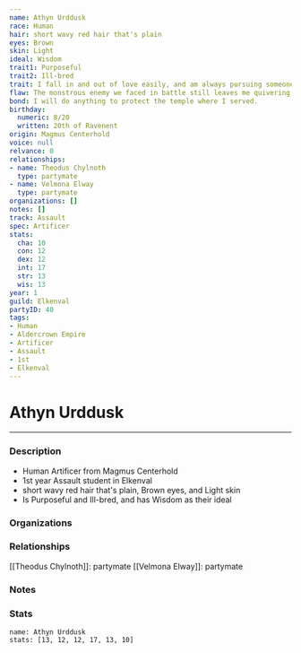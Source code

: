 ```yaml
---
name: Athyn Urddusk
race: Human
hair: short wavy red hair that's plain
eyes: Brown
skin: Light
ideal: Wisdom
trait1: Purposeful
trait2: Ill-bred
trait: I fall in and out of love easily, and am always pursuing someone.
flaw: The monstrous enemy we faced in battle still leaves me quivering with fear.
bond: I will do anything to protect the temple where I served.
birthday:
  numeric: 8/20
  written: 20th of Ravenent
origin: Magmus Centerhold
voice: null
relvance: 0
relationships:
- name: Theodus Chylnoth
  type: partymate
- name: Velmona Elway
  type: partymate
organizations: []
notes: []
track: Assault
spec: Artificer
stats:
  cha: 10
  con: 12
  dex: 12
  int: 17
  str: 13
  wis: 13
year: 1
guild: Elkenval
partyID: 40
tags:
- Human
- Aldercrown Empire
- Artificer
- Assault
- 1st
- Elkenval
---
```

# Athyn Urddusk
---
### Description
- Human Artificer from Magmus Centerhold
- 1st year Assault student in Elkenval
- short wavy red hair that's plain, Brown eyes, and Light skin
- Is Purposeful and Ill-bred, and has Wisdom as their ideal

### Organizations

### Relationships
[[Theodus Chylnoth]]: partymate
[[Velmona Elway]]: partymate

### Notes

### Stats
```statblock
name: Athyn Urddusk
stats: [13, 12, 12, 17, 13, 10]
```